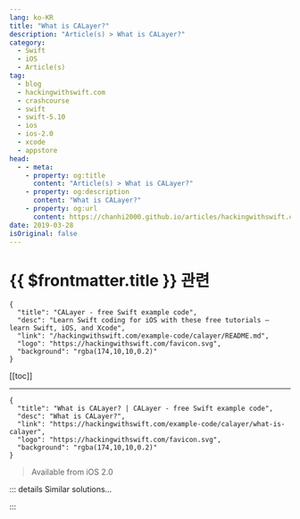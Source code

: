 ```yaml
---
lang: ko-KR
title: "What is CALayer?"
description: "Article(s) > What is CALayer?"
category:
  - Swift
  - iOS
  - Article(s)
tag: 
  - blog
  - hackingwithswift.com
  - crashcourse
  - swift
  - swift-5.10
  - ios
  - ios-2.0
  - xcode
  - appstore
head:
  - - meta:
    - property: og:title
      content: "Article(s) > What is CALayer?"
    - property: og:description
      content: "What is CALayer?"
    - property: og:url
      content: https://chanhi2000.github.io/articles/hackingwithswift.com/example-code/calayer/what-is-calayer.html
date: 2019-03-28
isOriginal: false
---
```


# {{ $frontmatter.title }} 관련

```component VPCard
{
  "title": "CALayer - free Swift example code",
  "desc": "Learn Swift coding for iOS with these free tutorials – learn Swift, iOS, and Xcode",
  "link": "/hackingwithswift.com/example-code/calayer/README.md",
  "logo": "https://hackingwithswift.com/favicon.svg",
  "background": "rgba(174,10,10,0.2)"
}
```

[[toc]]

---

```component VPCard
{
  "title": "What is CALayer? | CALayer - free Swift example code",
  "desc": "What is CALayer?",
  "link": "https://hackingwithswift.com/example-code/calayer/what-is-calayer",
  "logo": "https://hackingwithswift.com/favicon.svg",
  "background": "rgba(174,10,10,0.2)"
}
```

> Available from iOS 2.0

<!-- TODO: 작성 -->

<!-- 
All `UIView` subclasses have a `layer` property, which is responsible for drawing their contents efficiently. These layers are powered by Core Animation, which handles all the drawing and animation that UIKit requests. The layer is separate from the view because drawing is separate from placement – you can move a `UIView` around freely, change its `alpha`, add or remove it all you want, and so on, but that doesn’t affect the underlying way it’s *drawn*.

Although most views use a plain `CALayer` behind them, there are specialized subclasses that do more advanced things. `CATiledLayer` is responsible for tiling images in the way you see in the Maps app, `CAEmitterLayer` handles creating particles, `CAGradientLayer` draws color gradients, and more – there’s a selection depending on your need.

Broadly speaking, iOS developers mostly work with `CALayer` through the `layer` property of their views – things like rounding corners, adding borders, and drawing shadows can all be done there.

-->

::: details Similar solutions…

<!--
/example-code/calayer/how-to-draw-shapes-using-cashapelayer">How to draw shapes using CAShapeLayer 
/example-code/language/what-is-class-inheritance">What is class inheritance? 
/example-code/calayer/how-to-make-a-uiview-glow-using-shadowcolor">How to make a UIView glow using shadowColor 
/example-code/calayer/how-to-round-the-corners-of-a-uiview">How to round the corners of a UIView 
/example-code/calayer/how-to-add-a-border-outline-color-to-a-uiview">How to add a border outline color to a UIView</a>
-->

:::

